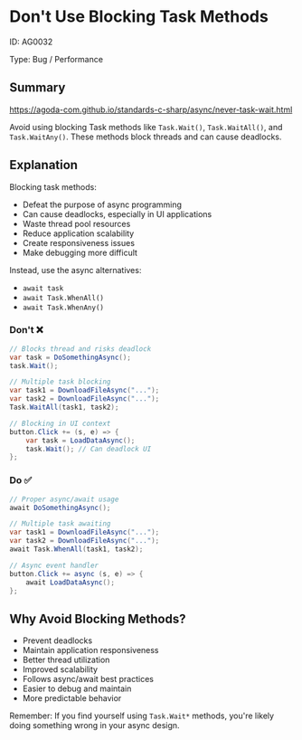 ﻿# Don't Use Blocking Task Methods

ID: AG0032

Type: Bug / Performance

## Summary

https://agoda-com.github.io/standards-c-sharp/async/never-task-wait.html

Avoid using blocking Task methods like `Task.Wait()`, `Task.WaitAll()`, and `Task.WaitAny()`. These methods block threads and can cause deadlocks.

## Explanation

Blocking task methods:

- Defeat the purpose of async programming
- Can cause deadlocks, especially in UI applications
- Waste thread pool resources
- Reduce application scalability
- Create responsiveness issues
- Make debugging more difficult

Instead, use the async alternatives:

- `await task`
- `await Task.WhenAll()`
- `await Task.WhenAny()`

### Don't ❌

```csharp
// Blocks thread and risks deadlock
var task = DoSomethingAsync();
task.Wait();

// Multiple task blocking
var task1 = DownloadFileAsync("...");
var task2 = DownloadFileAsync("...");
Task.WaitAll(task1, task2);

// Blocking in UI context
button.Click += (s, e) => {
    var task = LoadDataAsync();
    task.Wait(); // Can deadlock UI
};
```

### Do ✅

```csharp
// Proper async/await usage
await DoSomethingAsync();

// Multiple task awaiting
var task1 = DownloadFileAsync("...");
var task2 = DownloadFileAsync("...");
await Task.WhenAll(task1, task2);

// Async event handler
button.Click += async (s, e) => {
    await LoadDataAsync();
};
```

## Why Avoid Blocking Methods?

- Prevent deadlocks
- Maintain application responsiveness
- Better thread utilization
- Improved scalability
- Follows async/await best practices
- Easier to debug and maintain
- More predictable behavior

Remember: If you find yourself using `Task.Wait*` methods, you're likely doing something wrong in your async design.
